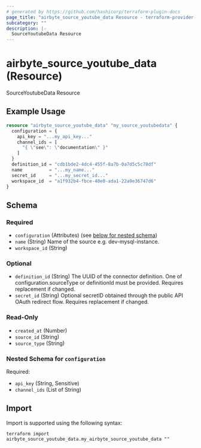 ```yaml
---
# generated by https://github.com/hashicorp/terraform-plugin-docs
page_title: "airbyte_source_youtube_data Resource - terraform-provider-airbyte"
subcategory: ""
description: |-
  SourceYoutubeData Resource
---
```


# airbyte_source_youtube_data (Resource)

SourceYoutubeData Resource

## Example Usage

```terraform
resource "airbyte_source_youtube_data" "my_source_youtubedata" {
  configuration = {
    api_key = "...my_api_key..."
    channel_ids = [
      "{ \"see\": \"documentation\" }"
    ]
  }
  definition_id = "cdb1bde2-4dc4-455f-8a7b-0a7d5c5c78df"
  name          = "...my_name..."
  secret_id     = "...my_secret_id..."
  workspace_id  = "a1f932b4-fbce-40e0-ada1-22a9e36747d6"
}
```

<!-- schema generated by tfplugindocs -->
## Schema

### Required

- `configuration` (Attributes) (see [below for nested schema](#nestedatt--configuration))
- `name` (String) Name of the source e.g. dev-mysql-instance.
- `workspace_id` (String)

### Optional

- `definition_id` (String) The UUID of the connector definition. One of configuration.sourceType or definitionId must be provided. Requires replacement if changed.
- `secret_id` (String) Optional secretID obtained through the public API OAuth redirect flow. Requires replacement if changed.

### Read-Only

- `created_at` (Number)
- `source_id` (String)
- `source_type` (String)

<a id="nestedatt--configuration"></a>
### Nested Schema for `configuration`

Required:

- `api_key` (String, Sensitive)
- `channel_ids` (List of String)

## Import

Import is supported using the following syntax:

```shell
terraform import airbyte_source_youtube_data.my_airbyte_source_youtube_data ""
```
